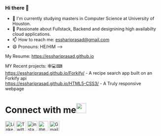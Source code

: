 ### Hi there 👋

- 🔭 I'm currently studying masters in Computer Science at University of Houston. 
- 🌱 Passionate about Fullstack, Backend and designining high availabilty cloud applications.
- 📫 How to reach me: esshariprasad@gmail.com
- 😄 Pronouns: HE/HIM 
-->

My Resume:
https://esshariprasad.github.io

MY Recent projects: 🕸💻⌨ <br>
https://esshariprasad.github.io/Forkify/ - A recipe search app built on an Forkify api<br>
https://esshariprasad.github.io/HTML5-CSS3/ - A Truly responsive webpage




# Connect with me<img src="https://github.com/TheDudeThatCode/TheDudeThatCode/blob/master/Assets/Handshake.gif" height="32px">

[<img src="https://github.com/TheDudeThatCode/TheDudeThatCode/blob/master/Assets/Linkedin.svg" alt="Linkedin Logo" width="32">](https://in.linkedin.com/in/sai-shiva-hari-prasad/) 
[<img src="https://github.com/TheDudeThatCode/TheDudeThatCode/blob/master/Assets/Twitter.svg" alt="Twitter Logo" width="32">](https://twitter.com/esshariprasad)
[<img src="https://github.com/TheDudeThatCode/TheDudeThatCode/blob/master/Assets/Instagram.svg" alt="instagram logo" width="32">](https://www.instagram.com/s.s.hariprasad/)
[<img src="https://user-images.githubusercontent.com/19888725/154806365-0d16b414-2716-42e1-a70b-06b8796f9dd0.png" alt="medium logo" width="32">](https://medium.com/@esshariprasad) 
[<img src="https://github.com/TheDudeThatCode/TheDudeThatCode/blob/master/Assets/Handshake.gif?raw=true" alt="Gmail logo" height="32">](mailto:esshariprasad@gmail.com)

